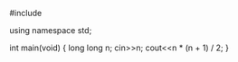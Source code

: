 #include <iostream>

using namespace std;

int main(void) 
{
	long long n; 
    cin>>n;
	cout<<n * (n + 1) / 2;
}